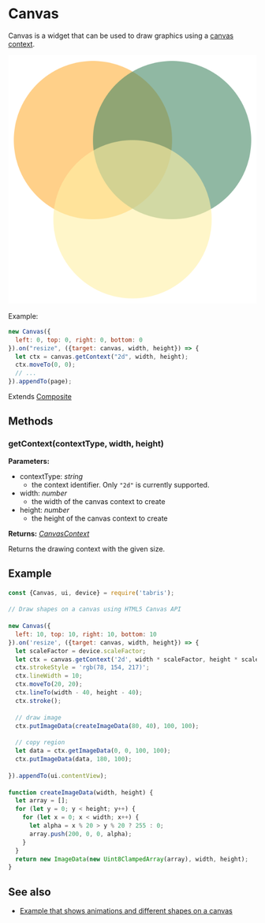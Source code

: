 ---
---
# Canvas

Canvas is a widget that can be used to draw graphics using a [canvas context](./CanvasContext.md).

![Canvas on Android](img/android/Canvas.png)

Example:

```js
new Canvas({
  left: 0, top: 0, right: 0, bottom: 0
}).on("resize", ({target: canvas, width, height}) => {
  let ctx = canvas.getContext("2d", width, height);
  ctx.moveTo(0, 0);
  // ...
}).appendTo(page);
```

Extends [Composite](Composite.md)

## Methods

### getContext(contextType, width, height)

**Parameters:** 

- contextType: *string*
  - the context identifier. Only `"2d"` is currently supported.
- width: *number*
  - the width of the canvas context to create
- height: *number*
  - the height of the canvas context to create

**Returns:** *[CanvasContext](CanvasContext.md)*

Returns the drawing context with the given size.


## Example

```js
const {Canvas, ui, device} = require('tabris');

// Draw shapes on a canvas using HTML5 Canvas API

new Canvas({
  left: 10, top: 10, right: 10, bottom: 10
}).on('resize', ({target: canvas, width, height}) => {
  let scaleFactor = device.scaleFactor;
  let ctx = canvas.getContext('2d', width * scaleFactor, height * scaleFactor);
  ctx.strokeStyle = 'rgb(78, 154, 217)';
  ctx.lineWidth = 10;
  ctx.moveTo(20, 20);
  ctx.lineTo(width - 40, height - 40);
  ctx.stroke();

  // draw image
  ctx.putImageData(createImageData(80, 40), 100, 100);

  // copy region
  let data = ctx.getImageData(0, 0, 100, 100);
  ctx.putImageData(data, 180, 100);

}).appendTo(ui.contentView);

function createImageData(width, height) {
  let array = [];
  for (let y = 0; y < height; y++) {
    for (let x = 0; x < width; x++) {
      let alpha = x % 20 > y % 20 ? 255 : 0;
      array.push(200, 0, 0, alpha);
    }
  }
  return new ImageData(new Uint8ClampedArray(array), width, height);
}
```
## See also

- [Example that shows animations and different shapes on a canvas](https://github.com/eclipsesource/tabris-js/tree/master/examples/canvas)

